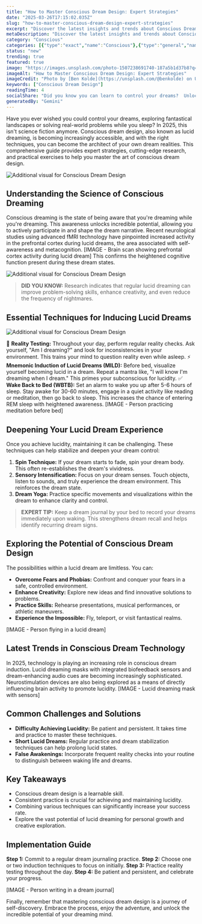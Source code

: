 ```yaml
---
title: "How to Master Conscious Dream Design: Expert Strategies"
date: "2025-03-26T17:15:02.035Z"
slug: "how-to-master-conscious-dream-design-expert-strategies"
excerpt: "Discover the latest insights and trends about Conscious Dream Design. This comprehensive guide covers everything you need to know about Conscious Dream Design in 2025."
metaDescription: "Discover the latest insights and trends about Conscious Dream Design. This comprehensive guide covers everything you need to know about Conscious Dream Des..."
category: "Conscious"
categories: [{"type":"exact","name":"Conscious"},{"type":"general","name":"Psychology"},{"type":"medium","name":"Sleep Science"},{"type":"specific","name":"Dream Research"},{"type":"niche","name":"Lucid Dreaming Techniques"}]
status: "new"
trending: true
featured: true
image: "https://images.unsplash.com/photo-1507238691740-187a5b1d37b8?q=85&w=1200&fit=max&fm=webp&auto=compress"
imageAlt: "How to Master Conscious Dream Design: Expert Strategies"
imageCredit: "Photo by [Ben Kolde](https://unsplash.com/@benkolde) on Unsplash"
keywords: ["Conscious Dream Design"]
readingTime: 4
socialShare: "Did you know you can learn to control your dreams?  Unlock the hidden power of your mind with conscious dream design and become the architect of your own dream realities."
generatedBy: "Gemini"
---
```




Have you ever wished you could control your dreams, exploring fantastical landscapes or solving real-world problems while you sleep?  In 2025, this isn't science fiction anymore. Conscious dream design, also known as lucid dreaming, is becoming increasingly accessible, and with the right techniques, you can become the architect of your own dream realities. This comprehensive guide provides expert strategies, cutting-edge research, and practical exercises to help you master the art of conscious dream design.

![Additional visual for Conscious Dream Design](https://images.unsplash.com/photo-1506126613408-eca07ce68773?q=85&w=1200&fit=max&fm=webp&auto=compress)

## Understanding the Science of Conscious Dreaming

Conscious dreaming is the state of being aware that you're dreaming while you're dreaming. This awareness unlocks incredible potential, allowing you to actively participate in and shape the dream narrative.  Recent neurological studies using advanced fMRI technology have pinpointed increased activity in the prefrontal cortex during lucid dreams, the area associated with self-awareness and metacognition. [IMAGE - Brain scan showing prefrontal cortex activity during lucid dream] This confirms the heightened cognitive function present during these dream states.

![Additional visual for Conscious Dream Design](https://images.unsplash.com/photo-1476357471311-43c0db9fb2b4?q=85&w=1200&fit=max&fm=webp&auto=compress)

> **DID YOU KNOW:** Research indicates that regular lucid dreaming can improve problem-solving skills, enhance creativity, and even reduce the frequency of nightmares.

## Essential Techniques for Inducing Lucid Dreams

![Additional visual for Conscious Dream Design](https://images.unsplash.com/photo-1534670007418-fbb7f6cf32c3?q=85&w=1200&fit=max&fm=webp&auto=compress)

🔑 **Reality Testing:** Throughout your day, perform regular reality checks.  Ask yourself, "Am I dreaming?" and look for inconsistencies in your environment.  This trains your mind to question reality even while asleep.
⚡ **Mnemonic Induction of Lucid Dreams (MILD):** Before bed, visualize yourself becoming lucid in a dream. Repeat a mantra like, "I will know I'm dreaming when I dream." This primes your subconscious for lucidity.
✅ **Wake Back to Bed (WBTB):** Set an alarm to wake you up after 5-6 hours of sleep. Stay awake for 30-60 minutes, engage in a quiet activity like reading or meditation, then go back to sleep. This increases the chance of entering REM sleep with heightened awareness.
[IMAGE - Person practicing meditation before bed]

## Deepening Your Lucid Dream Experience

Once you achieve lucidity, maintaining it can be challenging. These techniques can help stabilize and deepen your dream control:

1. **Spin Technique:** If your dream starts to fade, spin your dream body. This often re-establishes the dream's vividness.
2. **Sensory Intensification:** Focus on your dream senses. Touch objects, listen to sounds, and truly experience the dream environment. This reinforces the dream state.
3. **Dream Yoga:** Practice specific movements and visualizations within the dream to enhance clarity and control.

> **EXPERT TIP:** Keep a dream journal by your bed to record your dreams immediately upon waking. This strengthens dream recall and helps identify recurring dream signs.

## Exploring the Potential of Conscious Dream Design

The possibilities within a lucid dream are limitless. You can:

* **Overcome Fears and Phobias:**  Confront and conquer your fears in a safe, controlled environment.
* **Enhance Creativity:** Explore new ideas and find innovative solutions to problems.
* **Practice Skills:** Rehearse presentations, musical performances, or athletic maneuvers.
* **Experience the Impossible:** Fly, teleport, or visit fantastical realms.

[IMAGE - Person flying in a lucid dream]

## Latest Trends in Conscious Dream Technology

In 2025, technology is playing an increasing role in conscious dream induction.  Lucid dreaming masks with integrated biofeedback sensors and dream-enhancing audio cues are becoming increasingly sophisticated.  Neurostimulation devices are also being explored as a means of directly influencing brain activity to promote lucidity. [IMAGE - Lucid dreaming mask with sensors]

## Common Challenges and Solutions

* **Difficulty Achieving Lucidity:**  Be patient and persistent.  It takes time and practice to master these techniques.
* **Short Lucid Dreams:**  Regular practice and dream stabilization techniques can help prolong lucid states.
* **False Awakenings:**  Incorporate frequent reality checks into your routine to distinguish between waking life and dreams.

## Key Takeaways

* Conscious dream design is a learnable skill.
* Consistent practice is crucial for achieving and maintaining lucidity.
* Combining various techniques can significantly increase your success rate.
* Explore the vast potential of lucid dreaming for personal growth and creative exploration.

## Implementation Guide

**Step 1:** Commit to a regular dream journaling practice.
**Step 2:** Choose one or two induction techniques to focus on initially.
**Step 3:** Practice reality testing throughout the day.
**Step 4:**  Be patient and persistent, and celebrate your progress.

[IMAGE - Person writing in a dream journal]

Finally, remember that mastering conscious dream design is a journey of self-discovery. Embrace the process, enjoy the adventure, and unlock the incredible potential of your dreaming mind.

